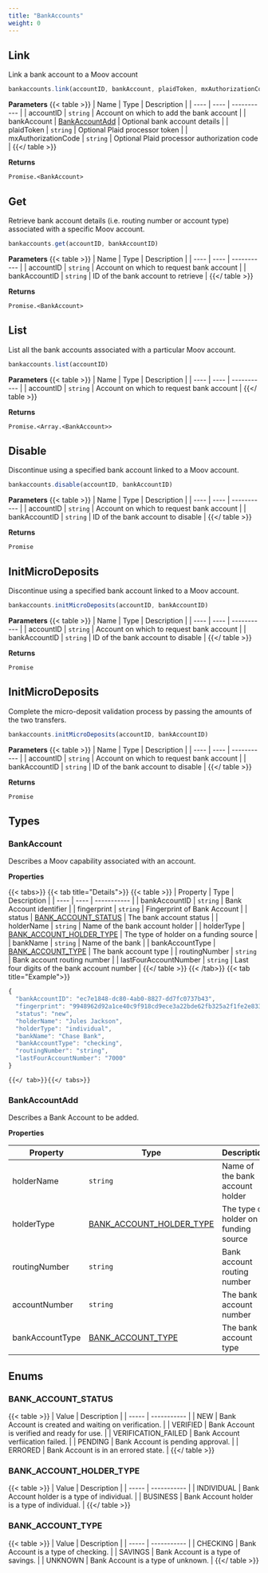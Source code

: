```yaml
---
title: "BankAccounts"
weight: 0
---
```



## Link


Link a bank account to a Moov account

```javascript
bankaccounts.link(accountID, bankAccount, plaidToken, mxAuthorizationCode)
```

**Parameters**
{{< table >}}
| Name | Type | Description |
| ---- | ---- | ----------- |
| accountID |  `string` | Account on which to add the bank account |
| bankAccount |  [BankAccountAdd](#bankaccountadd) | Optional bank account details |
| plaidToken |  `string` | Optional Plaid processor token |
| mxAuthorizationCode |  `string` | Optional Plaid processor authorization code |
{{</ table >}}



**Returns**

`Promise.<BankAccount>`



## Get


Retrieve bank account details (i.e. routing number or account type) associated with a specific Moov account.

```javascript
bankaccounts.get(accountID, bankAccountID)
```

**Parameters**
{{< table >}}
| Name | Type | Description |
| ---- | ---- | ----------- |
| accountID |  `string` | Account on which to request bank account |
| bankAccountID |  `string` | ID of the bank account to retrieve |
{{</ table >}}



**Returns**

`Promise.<BankAccount>`



## List


List all the bank accounts associated with a particular Moov account.

```javascript
bankaccounts.list(accountID)
```

**Parameters**
{{< table >}}
| Name | Type | Description |
| ---- | ---- | ----------- |
| accountID |  `string` | Account on which to request bank account |
{{</ table >}}



**Returns**

`Promise.<Array.<BankAccount>>`



## Disable


Discontinue using a specified bank account linked to a Moov account.

```javascript
bankaccounts.disable(accountID, bankAccountID)
```

**Parameters**
{{< table >}}
| Name | Type | Description |
| ---- | ---- | ----------- |
| accountID |  `string` | Account on which to request bank account |
| bankAccountID |  `string` | ID of the bank account to disable |
{{</ table >}}



**Returns**

`Promise`



## InitMicroDeposits


Discontinue using a specified bank account linked to a Moov account.

```javascript
bankaccounts.initMicroDeposits(accountID, bankAccountID)
```

**Parameters**
{{< table >}}
| Name | Type | Description |
| ---- | ---- | ----------- |
| accountID |  `string` | Account on which to request bank account |
| bankAccountID |  `string` | ID of the bank account to disable |
{{</ table >}}



**Returns**

`Promise`



## InitMicroDeposits


Complete the micro-deposit validation process by passing the amounts of the two transfers.

```javascript
bankaccounts.initMicroDeposits(accountID, bankAccountID)
```

**Parameters**
{{< table >}}
| Name | Type | Description |
| ---- | ---- | ----------- |
| accountID |  `string` | Account on which to request bank account |
| bankAccountID |  `string` | ID of the bank account to disable |
{{</ table >}}



**Returns**

`Promise`






## Types
### BankAccount

Describes a Moov capability associated with an account.

**Properties**


{{< tabs>}}
  {{< tab title="Details">}}
  {{< table >}}
| Property | Type | Description |
| ---- | ---- | ----------- |
| bankAccountID |  `string` | Bank Account identifier |
| fingerprint |  `string` | Fingerprint of Bank Account |
| status |  [BANK_ACCOUNT_STATUS](#bank_account_status) | The bank account status |
| holderName |  `string` | Name of the bank account holder |
| holderType |  [BANK_ACCOUNT_HOLDER_TYPE](#bank_account_holder_type) | The type of holder on a funding source |
| bankName |  `string` | Name of the bank |
| bankAccountType |  [BANK_ACCOUNT_TYPE](#bank_account_type) | The bank account type |
| routingNumber |  `string` | Bank account routing number |
| lastFourAccountNumber |  `string` | Last four digits of the bank account number |
{{</ table >}}
  {{< /tab>}}
{{< tab title="Example">}}
```javascript
{
  "bankAccountID": "ec7e1848-dc80-4ab0-8827-dd7fc0737b43",
  "fingerprint": "9948962d92a1ce40c9f918cd9ece3a22bde62fb325a2f1fe2e833969de672ba3",
  "status": "new",
  "holderName": "Jules Jackson",
  "holderType": "individual",
  "bankName": "Chase Bank",
  "bankAccountType": "checking",
  "routingNumber": "string",
  "lastFourAccountNumber": "7000"
}
```
    {{</ tab>}}{{</ tabs>}}




### BankAccountAdd

Describes a Bank Account to be added.

**Properties**

| Property | Type | Description |
| ---- | ---- | ----------- |
  | holderName | `string`| Name of the bank account holder |
  | holderType | [BANK_ACCOUNT_HOLDER_TYPE](#bank_account_holder_type)| The type of holder on a funding source |
  | routingNumber | `string`| Bank account routing number |
  | accountNumber | `string`| The bank account number |
  | bankAccountType | [BANK_ACCOUNT_TYPE](#bank_account_type)| The bank account type |




## Enums
### BANK_ACCOUNT_STATUS



{{< table >}}
| Value | Description |
| ----- | ----------- |
| NEW | Bank Account is created and waiting on verification. |
| VERIFIED | Bank Account is verified and ready for use. |
| VERIFICATION_FAILED | Bank Account verfiication failed. |
| PENDING | Bank Account is pending approval. |
| ERRORED | Bank Account is in an errored state. |
{{</ table >}}

### BANK_ACCOUNT_HOLDER_TYPE



{{< table >}}
| Value | Description |
| ----- | ----------- |
| INDIVIDUAL | Bank Account holder is a type of individual. |
| BUSINESS | Bank Account holder is a type of individual. |
{{</ table >}}

### BANK_ACCOUNT_TYPE



{{< table >}}
| Value | Description |
| ----- | ----------- |
| CHECKING | Bank Account is a type of checking. |
| SAVINGS | Bank Account is a type of savings. |
| UNKNOWN | Bank Account is a type of unknown. |
{{</ table >}}

